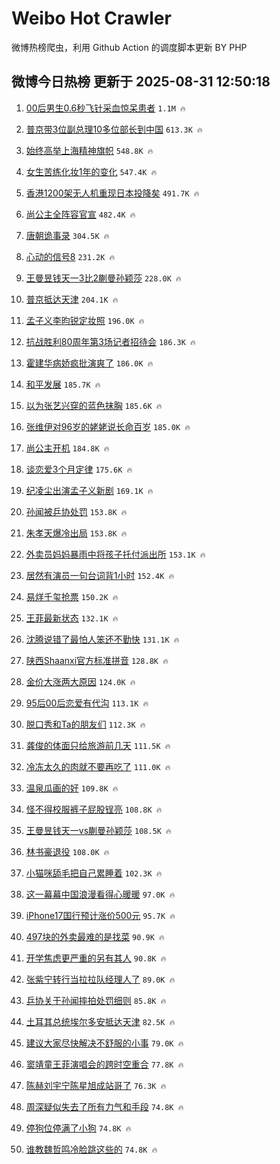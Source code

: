 # Weibo Hot Crawler 



微博热榜爬虫，利用 Github Action 的调度脚本更新 BY PHP 


## 微博今日热榜 更新于 2025-08-31 12:50:18 
1. [00后男生0.6秒飞针采血惊呆患者](https://s.weibo.com/weibo?q=%2300%E5%90%8E%E7%94%B7%E7%94%9F0.6%E7%A7%92%E9%A3%9E%E9%92%88%E9%87%87%E8%A1%80%E6%83%8A%E5%91%86%E6%82%A3%E8%80%85%23&t=31&band_rank=1&Refer=top) `1.1M 🔥` 

1. [普京带3位副总理10多位部长到中国](https://s.weibo.com/weibo?q=%23%E6%99%AE%E4%BA%AC%E5%B8%A63%E4%BD%8D%E5%89%AF%E6%80%BB%E7%90%8610%E5%A4%9A%E4%BD%8D%E9%83%A8%E9%95%BF%E5%88%B0%E4%B8%AD%E5%9B%BD%23&t=31&band_rank=2&Refer=top) `613.3K 🔥` 

1. [始终高举上海精神旗帜](https://s.weibo.com/weibo?q=%23%E5%A7%8B%E7%BB%88%E9%AB%98%E4%B8%BE%E4%B8%8A%E6%B5%B7%E7%B2%BE%E7%A5%9E%E6%97%97%E5%B8%9C%23&t=31&band_rank=3&Refer=top) `548.8K 🔥` 

1. [女生苦练化妆1年的变化](https://s.weibo.com/weibo?q=%E5%A5%B3%E7%94%9F%E8%8B%A6%E7%BB%83%E5%8C%96%E5%A6%861%E5%B9%B4%E7%9A%84%E5%8F%98%E5%8C%96&t=31&band_rank=4&Refer=top) `547.4K 🔥` 

1. [香港1200架无人机重现日本投降矣](https://s.weibo.com/weibo?q=%23%E9%A6%99%E6%B8%AF1200%E6%9E%B6%E6%97%A0%E4%BA%BA%E6%9C%BA%E9%87%8D%E7%8E%B0%E6%97%A5%E6%9C%AC%E6%8A%95%E9%99%8D%E7%9F%A3%23&t=31&band_rank=5&Refer=top) `491.7K 🔥` 

1. [尚公主全阵容官宣](https://s.weibo.com/weibo?q=%23%E5%B0%9A%E5%85%AC%E4%B8%BB%E5%85%A8%E9%98%B5%E5%AE%B9%E5%AE%98%E5%AE%A3%23&t=31&band_rank=6&Refer=top) `482.4K 🔥` 

1. [唐朝诡事录](https://s.weibo.com/weibo?q=%E5%94%90%E6%9C%9D%E8%AF%A1%E4%BA%8B%E5%BD%95&t=31&band_rank=7&Refer=top) `304.5K 🔥` 

1. [心动的信号8](https://s.weibo.com/weibo?q=%E5%BF%83%E5%8A%A8%E7%9A%84%E4%BF%A1%E5%8F%B78&t=31&band_rank=8&Refer=top) `231.2K 🔥` 

1. [王曼昱钱天一3比2蒯曼孙颖莎](https://s.weibo.com/weibo?q=%23%E7%8E%8B%E6%9B%BC%E6%98%B1%E9%92%B1%E5%A4%A9%E4%B8%803%E6%AF%942%E8%92%AF%E6%9B%BC%E5%AD%99%E9%A2%96%E8%8E%8E%23&t=31&band_rank=9&Refer=top) `228.0K 🔥` 

1. [普京抵达天津](https://s.weibo.com/weibo?q=%23%E6%99%AE%E4%BA%AC%E6%8A%B5%E8%BE%BE%E5%A4%A9%E6%B4%A5%23&t=31&band_rank=10&Refer=top) `204.1K 🔥` 

1. [孟子义李昀锐定妆照](https://s.weibo.com/weibo?q=%23%E5%AD%9F%E5%AD%90%E4%B9%89%E6%9D%8E%E6%98%80%E9%94%90%E5%AE%9A%E5%A6%86%E7%85%A7%23&t=31&band_rank=11&Refer=top) `196.0K 🔥` 

1. [抗战胜利80周年第3场记者招待会](https://s.weibo.com/weibo?q=%23%E6%8A%97%E6%88%98%E8%83%9C%E5%88%A980%E5%91%A8%E5%B9%B4%E7%AC%AC3%E5%9C%BA%E8%AE%B0%E8%80%85%E6%8B%9B%E5%BE%85%E4%BC%9A%23&t=31&band_rank=12&Refer=top) `186.3K 🔥` 

1. [霍建华病娇疯批演爽了](https://s.weibo.com/weibo?q=%E9%9C%8D%E5%BB%BA%E5%8D%8E%E7%97%85%E5%A8%87%E7%96%AF%E6%89%B9%E6%BC%94%E7%88%BD%E4%BA%86&t=31&band_rank=13&Refer=top) `186.0K 🔥` 

1. [和平发展](https://s.weibo.com/weibo?q=%23%E5%92%8C%E5%B9%B3%E5%8F%91%E5%B1%95%23&t=31&band_rank=14&Refer=top) `185.7K 🔥` 

1. [以为张艺兴穿的蓝色抹胸](https://s.weibo.com/weibo?q=%E4%BB%A5%E4%B8%BA%E5%BC%A0%E8%89%BA%E5%85%B4%E7%A9%BF%E7%9A%84%E8%93%9D%E8%89%B2%E6%8A%B9%E8%83%B8&t=31&band_rank=15&Refer=top) `185.6K 🔥` 

1. [张维伊对96岁的姥姥说长命百岁](https://s.weibo.com/weibo?q=%E5%BC%A0%E7%BB%B4%E4%BC%8A%E5%AF%B996%E5%B2%81%E7%9A%84%E5%A7%A5%E5%A7%A5%E8%AF%B4%E9%95%BF%E5%91%BD%E7%99%BE%E5%B2%81&t=31&band_rank=16&Refer=top) `185.0K 🔥` 

1. [尚公主开机](https://s.weibo.com/weibo?q=%E5%B0%9A%E5%85%AC%E4%B8%BB%E5%BC%80%E6%9C%BA&t=31&band_rank=17&Refer=top) `184.8K 🔥` 

1. [谈恋爱3个月定律](https://s.weibo.com/weibo?q=%E8%B0%88%E6%81%8B%E7%88%B13%E4%B8%AA%E6%9C%88%E5%AE%9A%E5%BE%8B&t=31&band_rank=18&Refer=top) `175.6K 🔥` 

1. [纪凌尘出演孟子义新剧](https://s.weibo.com/weibo?q=%23%E7%BA%AA%E5%87%8C%E5%B0%98%E5%87%BA%E6%BC%94%E5%AD%9F%E5%AD%90%E4%B9%89%E6%96%B0%E5%89%A7%23&t=31&band_rank=19&Refer=top) `169.1K 🔥` 

1. [孙闻被乒协处罚](https://s.weibo.com/weibo?q=%23%E5%AD%99%E9%97%BB%E8%A2%AB%E4%B9%92%E5%8D%8F%E5%A4%84%E7%BD%9A%23&t=31&band_rank=20&Refer=top) `153.8K 🔥` 

1. [朱孝天爆冷出局](https://s.weibo.com/weibo?q=%E6%9C%B1%E5%AD%9D%E5%A4%A9%E7%88%86%E5%86%B7%E5%87%BA%E5%B1%80&t=31&band_rank=21&Refer=top) `153.8K 🔥` 

1. [外卖员妈妈暴雨中将孩子托付派出所](https://s.weibo.com/weibo?q=%23%E5%A4%96%E5%8D%96%E5%91%98%E5%A6%88%E5%A6%88%E6%9A%B4%E9%9B%A8%E4%B8%AD%E5%B0%86%E5%AD%A9%E5%AD%90%E6%89%98%E4%BB%98%E6%B4%BE%E5%87%BA%E6%89%80%23&t=31&band_rank=22&Refer=top) `153.1K 🔥` 

1. [居然有演员一句台词背1小时](https://s.weibo.com/weibo?q=%23%E5%B1%85%E7%84%B6%E6%9C%89%E6%BC%94%E5%91%98%E4%B8%80%E5%8F%A5%E5%8F%B0%E8%AF%8D%E8%83%8C1%E5%B0%8F%E6%97%B6%23&t=31&band_rank=23&Refer=top) `152.4K 🔥` 

1. [易烊千玺抢票](https://s.weibo.com/weibo?q=%E6%98%93%E7%83%8A%E5%8D%83%E7%8E%BA%E6%8A%A2%E7%A5%A8&t=31&band_rank=24&Refer=top) `150.2K 🔥` 

1. [王菲最新状态](https://s.weibo.com/weibo?q=%23%E7%8E%8B%E8%8F%B2%E6%9C%80%E6%96%B0%E7%8A%B6%E6%80%81%23&t=31&band_rank=25&Refer=top) `132.1K 🔥` 

1. [沈腾说错了最怕人笨还不勤快](https://s.weibo.com/weibo?q=%E6%B2%88%E8%85%BE%E8%AF%B4%E9%94%99%E4%BA%86%E6%9C%80%E6%80%95%E4%BA%BA%E7%AC%A8%E8%BF%98%E4%B8%8D%E5%8B%A4%E5%BF%AB&t=31&band_rank=26&Refer=top) `131.1K 🔥` 

1. [陕西Shaanxi官方标准拼音](https://s.weibo.com/weibo?q=%23%E9%99%95%E8%A5%BFShaanxi%E5%AE%98%E6%96%B9%E6%A0%87%E5%87%86%E6%8B%BC%E9%9F%B3%23&t=31&band_rank=27&Refer=top) `128.8K 🔥` 

1. [金价大涨两大原因](https://s.weibo.com/weibo?q=%23%E9%87%91%E4%BB%B7%E5%A4%A7%E6%B6%A8%E4%B8%A4%E5%A4%A7%E5%8E%9F%E5%9B%A0%23&t=31&band_rank=28&Refer=top) `124.0K 🔥` 

1. [95后00后恋爱有代沟](https://s.weibo.com/weibo?q=95%E5%90%8E00%E5%90%8E%E6%81%8B%E7%88%B1%E6%9C%89%E4%BB%A3%E6%B2%9F&t=31&band_rank=29&Refer=top) `113.1K 🔥` 

1. [脱口秀和Ta的朋友们](https://s.weibo.com/weibo?q=%E8%84%B1%E5%8F%A3%E7%A7%80%E5%92%8CTa%E7%9A%84%E6%9C%8B%E5%8F%8B%E4%BB%AC&t=31&band_rank=30&Refer=top) `112.3K 🔥` 

1. [龚俊的体面只给旅游前几天](https://s.weibo.com/weibo?q=%E9%BE%9A%E4%BF%8A%E7%9A%84%E4%BD%93%E9%9D%A2%E5%8F%AA%E7%BB%99%E6%97%85%E6%B8%B8%E5%89%8D%E5%87%A0%E5%A4%A9&t=31&band_rank=31&Refer=top) `111.5K 🔥` 

1. [冷冻太久的肉就不要再吃了](https://s.weibo.com/weibo?q=%E5%86%B7%E5%86%BB%E5%A4%AA%E4%B9%85%E7%9A%84%E8%82%89%E5%B0%B1%E4%B8%8D%E8%A6%81%E5%86%8D%E5%90%83%E4%BA%86&t=31&band_rank=32&Refer=top) `111.0K 🔥` 

1. [温泉瓜画的好](https://s.weibo.com/weibo?q=%E6%B8%A9%E6%B3%89%E7%93%9C%E7%94%BB%E7%9A%84%E5%A5%BD&t=31&band_rank=33&Refer=top) `109.8K 🔥` 

1. [怪不得校服裤子屁股锃亮](https://s.weibo.com/weibo?q=%23%E6%80%AA%E4%B8%8D%E5%BE%97%E6%A0%A1%E6%9C%8D%E8%A3%A4%E5%AD%90%E5%B1%81%E8%82%A1%E9%94%83%E4%BA%AE%23&t=31&band_rank=34&Refer=top) `108.8K 🔥` 

1. [王曼昱钱天一vs蒯曼孙颖莎](https://s.weibo.com/weibo?q=%23%E7%8E%8B%E6%9B%BC%E6%98%B1%E9%92%B1%E5%A4%A9%E4%B8%80vs%E8%92%AF%E6%9B%BC%E5%AD%99%E9%A2%96%E8%8E%8E%23&t=31&band_rank=35&Refer=top) `108.5K 🔥` 

1. [林书豪退役](https://s.weibo.com/weibo?q=%23%E6%9E%97%E4%B9%A6%E8%B1%AA%E9%80%80%E5%BD%B9%23&t=31&band_rank=36&Refer=top) `108.0K 🔥` 

1. [小猫咪舔毛把自己累睡着](https://s.weibo.com/weibo?q=%E5%B0%8F%E7%8C%AB%E5%92%AA%E8%88%94%E6%AF%9B%E6%8A%8A%E8%87%AA%E5%B7%B1%E7%B4%AF%E7%9D%A1%E7%9D%80&t=31&band_rank=37&Refer=top) `102.3K 🔥` 

1. [这一幕幕中国浪漫看得心暖暖](https://s.weibo.com/weibo?q=%23%E8%BF%99%E4%B8%80%E5%B9%95%E5%B9%95%E4%B8%AD%E5%9B%BD%E6%B5%AA%E6%BC%AB%E7%9C%8B%E5%BE%97%E5%BF%83%E6%9A%96%E6%9A%96%23&t=31&band_rank=38&Refer=top) `97.0K 🔥` 

1. [iPhone17国行预计涨价500元](https://s.weibo.com/weibo?q=%23iPhone17%E5%9B%BD%E8%A1%8C%E9%A2%84%E8%AE%A1%E6%B6%A8%E4%BB%B7500%E5%85%83%23&t=31&band_rank=39&Refer=top) `95.7K 🔥` 

1. [497块的外卖最难的是找菜](https://s.weibo.com/weibo?q=497%E5%9D%97%E7%9A%84%E5%A4%96%E5%8D%96%E6%9C%80%E9%9A%BE%E7%9A%84%E6%98%AF%E6%89%BE%E8%8F%9C&t=31&band_rank=40&Refer=top) `90.9K 🔥` 

1. [开学焦虑更严重的另有其人](https://s.weibo.com/weibo?q=%E5%BC%80%E5%AD%A6%E7%84%A6%E8%99%91%E6%9B%B4%E4%B8%A5%E9%87%8D%E7%9A%84%E5%8F%A6%E6%9C%89%E5%85%B6%E4%BA%BA&t=31&band_rank=41&Refer=top) `90.8K 🔥` 

1. [张紫宁转行当拉拉队经理人了](https://s.weibo.com/weibo?q=%E5%BC%A0%E7%B4%AB%E5%AE%81%E8%BD%AC%E8%A1%8C%E5%BD%93%E6%8B%89%E6%8B%89%E9%98%9F%E7%BB%8F%E7%90%86%E4%BA%BA%E4%BA%86&t=31&band_rank=42&Refer=top) `89.0K 🔥` 

1. [乒协关于孙闻摔拍处罚细则](https://s.weibo.com/weibo?q=%E4%B9%92%E5%8D%8F%E5%85%B3%E4%BA%8E%E5%AD%99%E9%97%BB%E6%91%94%E6%8B%8D%E5%A4%84%E7%BD%9A%E7%BB%86%E5%88%99&t=31&band_rank=43&Refer=top) `85.8K 🔥` 

1. [土耳其总统埃尔多安抵达天津](https://s.weibo.com/weibo?q=%23%E5%9C%9F%E8%80%B3%E5%85%B6%E6%80%BB%E7%BB%9F%E5%9F%83%E5%B0%94%E5%A4%9A%E5%AE%89%E6%8A%B5%E8%BE%BE%E5%A4%A9%E6%B4%A5%23&t=31&band_rank=44&Refer=top) `82.5K 🔥` 

1. [建议大家尽快解决不舒服的小事](https://s.weibo.com/weibo?q=%23%E5%BB%BA%E8%AE%AE%E5%A4%A7%E5%AE%B6%E5%B0%BD%E5%BF%AB%E8%A7%A3%E5%86%B3%E4%B8%8D%E8%88%92%E6%9C%8D%E7%9A%84%E5%B0%8F%E4%BA%8B%23&t=31&band_rank=45&Refer=top) `79.0K 🔥` 

1. [窦靖童王菲演唱会的跨时空重合](https://s.weibo.com/weibo?q=%E7%AA%A6%E9%9D%96%E7%AB%A5%E7%8E%8B%E8%8F%B2%E6%BC%94%E5%94%B1%E4%BC%9A%E7%9A%84%E8%B7%A8%E6%97%B6%E7%A9%BA%E9%87%8D%E5%90%88&t=31&band_rank=46&Refer=top) `77.8K 🔥` 

1. [陈赫刘宇宁陈星旭成站哥了](https://s.weibo.com/weibo?q=%E9%99%88%E8%B5%AB%E5%88%98%E5%AE%87%E5%AE%81%E9%99%88%E6%98%9F%E6%97%AD%E6%88%90%E7%AB%99%E5%93%A5%E4%BA%86&t=31&band_rank=47&Refer=top) `76.3K 🔥` 

1. [周深疑似失去了所有力气和手段](https://s.weibo.com/weibo?q=%E5%91%A8%E6%B7%B1%E7%96%91%E4%BC%BC%E5%A4%B1%E5%8E%BB%E4%BA%86%E6%89%80%E6%9C%89%E5%8A%9B%E6%B0%94%E5%92%8C%E6%89%8B%E6%AE%B5&t=31&band_rank=48&Refer=top) `74.8K 🔥` 

1. [停狗位停满了小狗](https://s.weibo.com/weibo?q=%E5%81%9C%E7%8B%97%E4%BD%8D%E5%81%9C%E6%BB%A1%E4%BA%86%E5%B0%8F%E7%8B%97&t=31&band_rank=49&Refer=top) `74.8K 🔥` 

1. [谁教魏哲鸣冷脸跳这些的](https://s.weibo.com/weibo?q=%E8%B0%81%E6%95%99%E9%AD%8F%E5%93%B2%E9%B8%A3%E5%86%B7%E8%84%B8%E8%B7%B3%E8%BF%99%E4%BA%9B%E7%9A%84&t=31&band_rank=50&Refer=top) `74.8K 🔥` 

